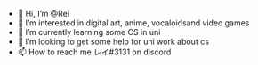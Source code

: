 - 👋 Hi, I’m @Rei
- 👀 I’m interested in digital art, anime, vocaloidsand video games
- 🌱 I’m currently learning some CS in uni 
- 💞️ I’m looking to get some help for uni work about cs
- 📫 How to reach me レイ#3131 on discord

<!---
Sweetie64/Sweetie64 is a ✨ special ✨ repository because its `README.md` (this file) appears on your GitHub profile.
You can click the Preview link to take a look at your changes.
--->
